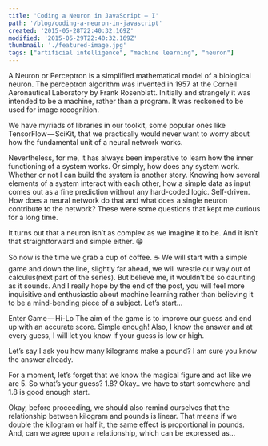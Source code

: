 ```yaml
---
title: 'Coding a Neuron in JavaScript — I'
path: '/blog/coding-a-neuron-in-javascript'
created: '2015-05-28T22:40:32.169Z'
modified: '2015-05-29T22:40:32.169Z'
thumbnail: './featured-image.jpg'
tags: ["artificial intelligence", "machine learning", "neuron"]
---
```

A Neuron or Perceptron is a simplified mathematical model of a biological neuron. The perceptron algorithm was invented in 1957 at the Cornell Aeronautical Laboratory by Frank Rosenblatt. Initially and strangely it was intended to be a machine, rather than a program. It was reckoned to be used for image recognition.

We have myriads of libraries in our toolkit, some popular ones like TensorFlow — SciKit, that we practically would never want to worry about how the fundamental unit of a neural network works.

Nevertheless, for me, it has always been imperative to learn how the inner functioning of a system works. Or simply, how does any system work. Whether or not I can build the system is another story. Knowing how several elements of a system interact with each other, how a simple data as input comes out as a fine prediction without any hard-coded logic. Self-driven. How does a neural network do that and what does a single neuron contribute to the network? These were some questions that kept me curious for a long time.

It turns out that a neuron isn’t as complex as we imagine it to be. And it isn’t that straightforward and simple either. 😁

So now is the time we grab a cup of coffee. ☕️
We will start with a simple game and down the line, slightly far ahead, we will wrestle our way out of calculus(next part of the series). But believe me, it wouldn’t be so daunting as it sounds. And I really hope by the end of the post, you will feel more inquisitive and enthusiastic about machine learning rather than believing it to be a mind-bending piece of a subject. Let’s start…

Enter Game — Hi-Lo
The aim of the game is to improve our guess and end up with an accurate score. Simple enough! Also, I know the answer and at every guess, I will let you know if your guess is low or high.

Let’s say I ask you how many kilograms make a pound? I am sure you know the answer already.

For a moment, let’s forget that we know the magical figure and act like we are 5. So what’s your guess? 1.8? Okay.. we have to start somewhere and 1.8 is good enough start.

Okay, before proceeding, we should also remind ourselves that the relationship between kilogram and pounds is linear. That means if we double the kilogram or half it, the same effect is proportional in pounds. And, can we agree upon a relationship, which can be expressed as…

